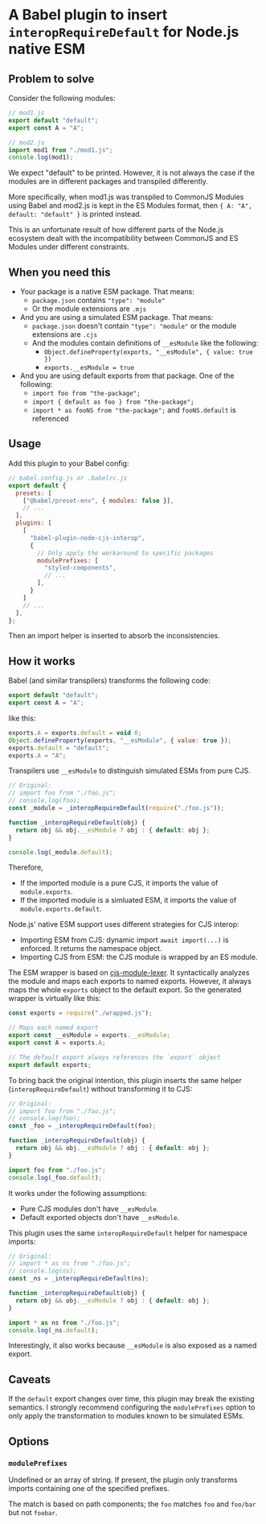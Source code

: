 # A Babel plugin to insert `interopRequireDefault` for Node.js native ESM

## Problem to solve

Consider the following modules:

```javascript
// mod1.js
export default "default";
export const A = "A";
```

```javascript
// mod2.js
import mod1 from "./mod1.js";
console.log(mod1);
```

We expect "default" to be printed. However, it is not always the case if the modules are in different packages and transpiled differently.

More specifically, when mod1.js was transpiled to CommonJS Modules using Babel and mod2.js is kept in the ES Modules format, then `{ A: "A", default: "default" }` is printed instead.

This is an unfortunate result of how different parts of the Node.js ecosystem dealt with the incompatibility between CommonJS and ES Modules under different constraints.

## When you need this

- Your package is a native ESM package. That means:
  - `package.json` contains `"type": "module"`
  - Or the module extensions are `.mjs`
- And you are using a simulated ESM package. That means:
  - `package.json` doesn't contain `"type": "module"` or the module extensions are `.cjs`
  - And the modules contain definitions of `__esModule` like the following:
    - `Object.defineProperty(exports, "__esModule", { value: true })`
    - `exports.__esModule = true `
- And you are using default exports from that package. One of the following:
  - `import foo from "the-package";`
  - `import { default as foo } from "the-package";`
  - `import * as fooNS from "the-package";` and `fooNS.default` is referenced

## Usage

Add this plugin to your Babel config:

```javascript
// babel.config.js or .babelrc.js
export default {
  presets: [
    ["@babel/preset-env", { modules: false }],
    // ...
  ],
  plugins: [
    [
      "babel-plugin-node-cjs-interop",
      {
        // Only apply the workaround to specific packages
        modulePrefixes: [
          "styled-components",
          // ...
        ],
      }
    ]
    // ...
  ],
};
```

Then an import helper is inserted to absorb the inconsistencies.

## How it works

Babel (and similar transpilers) transforms the following code:

```javascript
export default "default";
export const A = "A";
```

like this:

```javascript
exports.A = exports.default = void 0;
Object.defineProperty(exports, "__esModule", { value: true });
exports.default = "default";
exports.A = "A";
```

Transpilers use `__esModule` to distinguish simulated ESMs from pure CJS.

```javascript
// Original:
// import foo from "./foo.js";
// console.log(foo);
const _module = _interopRequireDefault(require("./foo.js"));

function _interopRequireDefault(obj) {
  return obj && obj.__esModule ? obj : { default: obj };
}

console.log(_module.default);
```

Therefore,

- If the imported module is a pure CJS, it imports the value of `module.exports`.
- If the imported module is a simluated ESM, it imports the value of `module.exports.default`.

Node.js' native ESM support uses different strategies for CJS interop:

- Importing ESM from CJS: dynamic import `await import(...)` is enforced. It returns the namespace object.
- Importing CJS from ESM: the CJS module is wrapped by an ES module.

The ESM wrapper is based on [cjs-module-lexer](https://github.com/nodejs/cjs-module-lexer). It syntactically analyzes the module and maps each exports to named exports. However, it always maps the whole `exports` object to the default export. So the generated wrapper is virtually like this:

```javascript
const exports = require("./wrapped.js");

// Maps each named export
export const __esModule = exports.__esModule;
export const A = exports.A;

// The default export always references the `export` object
export default exports;
```

To bring back the original intention, this plugin inserts the same helper (`interopRequireDefault`) without transforming it to CJS:

```javascript
// Original:
// import foo from "./foo.js";
// console.log(foo);
const _foo = _interopRequireDefault(foo);

function _interopRequireDefault(obj) {
  return obj && obj.__esModule ? obj : { default: obj };
}

import foo from "./foo.js";
console.log(_foo.default);
```

It works under the following assumptions:

- Pure CJS modules don't have `__esModule`.
- Default exported objects don't have `__esModule`.

This plugin uses the same `interopRequireDefault` helper for namespace imports:

```javascript
// Original:
// import * as ns from "./foo.js";
// console.log(ns);
const _ns = _interopRequireDefault(ns);

function _interopRequireDefault(obj) {
  return obj && obj.__esModule ? obj : { default: obj };
}

import * as ns from "./foo.js";
console.log(_ns.default);
```

Interestingly, it also works because `__esModule` is also exposed as a named export.

## Caveats

If the `default` export changes over time, this plugin may break the existing semantics. I strongly recommend configuring the `modulePrefixes` option to only apply the transformation to modules known to be simulated ESMs.

## Options

### `modulePrefixes`

Undefined or an array of string. If present, the plugin only transforms imports containing one of the specified prefixes.

The match is based on path components; the `foo` matches `foo` and `foo/bar` but not `foobar`.


